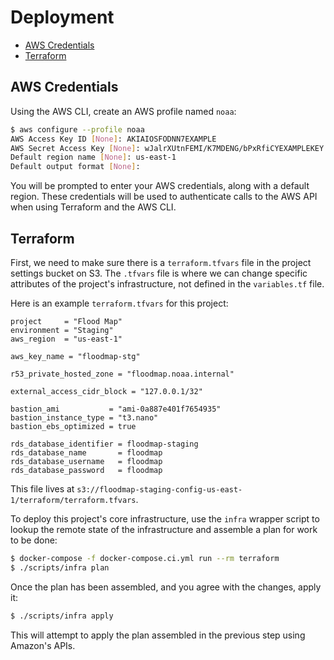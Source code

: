 # Deployment

- [AWS Credentials](#aws-credentials)
- [Terraform](#terraform)

## AWS Credentials

Using the AWS CLI, create an AWS profile named `noaa`:

```bash
$ aws configure --profile noaa
AWS Access Key ID [None]: AKIAIOSFODNN7EXAMPLE
AWS Secret Access Key [None]: wJalrXUtnFEMI/K7MDENG/bPxRfiCYEXAMPLEKEY
Default region name [None]: us-east-1
Default output format [None]:
```

You will be prompted to enter your AWS credentials, along with a default region. These credentials will be used to authenticate calls to the AWS API when using Terraform and the AWS CLI.

## Terraform

First, we need to make sure there is a `terraform.tfvars` file in the project settings bucket on S3. The `.tfvars` file is where we can change specific attributes of the project's infrastructure, not defined in the `variables.tf` file.

Here is an example `terraform.tfvars` for this project:

```hcl
project     = "Flood Map"
environment = "Staging"
aws_region  = "us-east-1"

aws_key_name = "floodmap-stg"

r53_private_hosted_zone = "floodmap.noaa.internal"

external_access_cidr_block = "127.0.0.1/32"

bastion_ami           = "ami-0a887e401f7654935"
bastion_instance_type = "t3.nano"
bastion_ebs_optimized = true

rds_database_identifier = floodmap-staging
rds_database_name       = floodmap
rds_database_username   = floodmap
rds_database_password   = floodmap
```

This file lives at `s3://floodmap-staging-config-us-east-1/terraform/terraform.tfvars`.

To deploy this project's core infrastructure, use the `infra` wrapper script to lookup the remote state of the infrastructure and assemble a plan for work to be done:

```bash
$ docker-compose -f docker-compose.ci.yml run --rm terraform
$ ./scripts/infra plan
```

Once the plan has been assembled, and you agree with the changes, apply it:

```bash
$ ./scripts/infra apply
```

This will attempt to apply the plan assembled in the previous step using Amazon's APIs.
